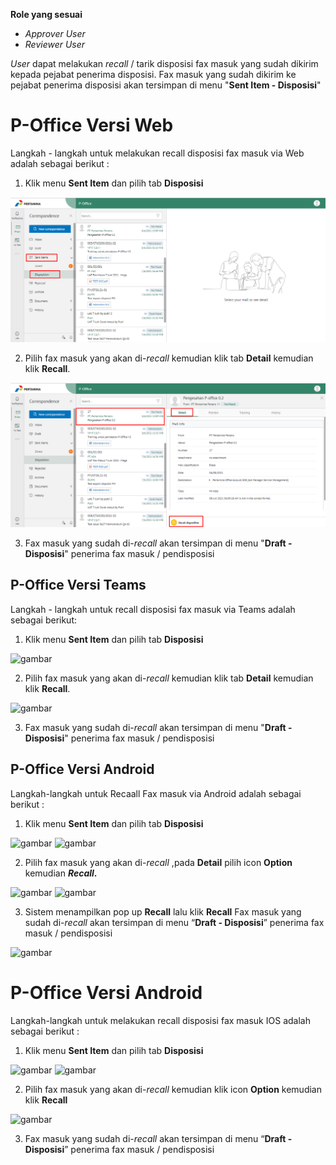 **Role yang sesuai**

- *Approver User*
- *Reviewer User*

*User* dapat melakukan *recall* / tarik disposisi fax masuk yang sudah dikirim kepada pejabat penerima disposisi. Fax masuk yang sudah dikirim ke pejabat penerima disposisi akan tersimpan di menu "**Sent Item - Disposisi**" 

# **P-Office Versi Web**

Langkah - langkah untuk melakukan recall disposisi fax masuk via Web adalah sebagai berikut :

1. Klik menu **Sent Item** dan pilih tab **Disposisi**

![gambar](FaxMasuk/FM_WEB/02Recall01.png) 

2. Pilih fax masuk yang akan di-*recall* kemudian klik tab **Detail** kemudian klik **Recall**.
   
![gambar](FaxMasuk/FM_WEB/02Recall02.png) 

3. Fax masuk yang sudah di-*recall* akan tersimpan di menu "**Draft - Disposisi**" penerima fax masuk / pendisposisi

## **P-Office Versi Teams**

Langkah - langkah untuk recall disposisi fax masuk via Teams adalah sebagai berikut: 

1. Klik menu **Sent Item** dan pilih tab **Disposisi**

![gambar](FaxMasuk/FM_Teams/FM47.png)

2. Pilih fax masuk yang akan di-*recall* kemudian klik tab **Detail** kemudian klik **Recall**.

![gambar](FaxMasuk/FM_Teams/FM49.png)

3. Fax masuk yang sudah di-*recall* akan tersimpan di menu "**Draft - Disposisi**" penerima fax masuk / pendisposisi


## **P-Office Versi Android**

Langkah-langkah untuk Recaall Fax masuk via Android adalah sebagai berikut :

1. Klik menu **Sent Item** dan pilih tab **Disposisi**

![gambar](FaxMasuk/FM_Android/Recalldisposisi/A01.jpg) ![gambar](FaxMasuk/FM_Android/Recalldisposisi/A02.jpg)

2. Pilih fax masuk yang akan di-_recall_ ,pada **Detail** pilih icon **Option** kemudian **_Recall_.**

![gambar](FaxMasuk/FM_Android/Recalldisposisi/A03.jpg) ![gambar](FaxMasuk/FM_Android/Recalldisposisi/A04.jpg)

3. Sistem menampilkan pop up **Recall** lalu klik **Recall** Fax masuk yang sudah di-_recall_ akan tersimpan di menu “**Draft - Disposisi**” penerima fax masuk / pendisposisi

![gambar](FaxMasuk/FM_Android/Recalldisposisi/A05.jpg)


# **P-Office Versi Android**

Langkah-langkah untuk melakukan recall disposisi fax masuk IOS adalah sebagai berikut :

1. Klik menu **Sent Item** dan pilih tab **Disposisi**

![gambar](FaxMasuk/FM_IOS/FM-37.1.png) ![gambar](FaxMasuk/FM_IOS/FM-37.2.png) 

2. Pilih fax masuk yang akan di-_recall_ kemudian klik icon **Option** kemudian klik **Recall**

![gambar](FaxMasuk/FM_IOS/FM-38.png)

3. Fax masuk yang sudah di-_recall_ akan tersimpan di menu “**Draft - Disposisi**” penerima fax masuk / pendisposisi
